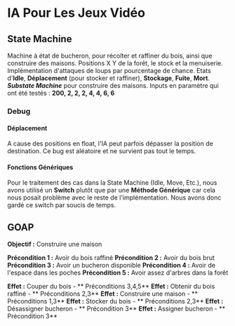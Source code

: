 # IA Pour Les Jeux Vidéo

## State Machine

Machine à état de bucheron, pour récolter et raffiner du bois, ainsi que construire des maisons.
Positions X Y de la forêt, le stock et la menuiserie.
Implémentation d'attaques de loups par pourcentage de chance.
Etats d'**Idle**, **Déplacement** (pour stocker et raffiner), **Stockage**, **Fuite**, **Mort**.
**_Substate Machine_** pour construire des maisons.
Inputs en paramètre qui ont été testés : **200, 2, 2, 2, 4, 4, 6, 6**

### Debug 

#### Déplacement

A cause des positions en float, l'IA peut parfois dépasser la position de destination.
Ce bug est aléatoire et ne survient pas tout le temps.

#### Fonctions Génériques

Pour le traitement des cas dans la State Machine (Idle, Move, Etc.), nous avons utilisé un **Switch**
plutôt que par une **Méthode Générique** car cela nous posait problème avec le reste de l'implémentation.
Nous avons donc gardé ce switch par soucis de temps.

## GOAP

**Objectif :** Construire une maison

**Précondition 1 :** Avoir du bois raffiné
**Précondition 2 :** Avoir du bois brut
**Précondition 3 :** Avoir un bucheron disponible
**Précondition 4 :** Avoir de l'espace dans les poches
**Précondition 5 :** Avoir assez d'arbres dans la forêt

**Effet :** Couper du bois - ** Préconditions 3,4,5**
**Effet :** Obtenir du bois raffiné - ** Préconditions 2,3**
**Effet :** Construire une maison - ** Préconditions 1,3**
**Effet :** Stocker du bois - ** Préconditions 2,3**
**Effet :** Désassigner bucheron - ** Précondition 3**
**Effet :** Assigner bucheron - ** Précondition 3**
